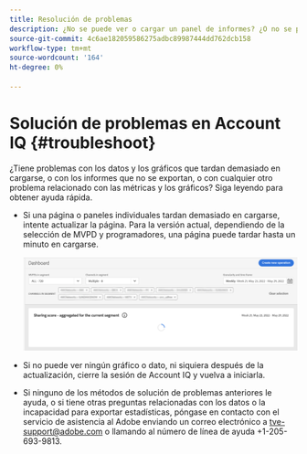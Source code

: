 ```yaml
---
title: Resolución de problemas
description: ¿No se puede ver o cargar un panel de informes? ¿O no se puede exportar un informe? Obtenga información sobre cómo resolver los problemas más comunes del producto.
source-git-commit: 4c6ae182059586275adbc89987444dd762dcb158
workflow-type: tm+mt
source-wordcount: '164'
ht-degree: 0%

---
```



# Solución de problemas en Account IQ {#troubleshoot}

¿Tiene problemas con los datos y los gráficos que tardan demasiado en cargarse, o con los informes que no se exportan, o con cualquier otro problema relacionado con las métricas y los gráficos? Siga leyendo para obtener ayuda rápida.

* Si una página o paneles individuales tardan demasiado en cargarse, intente actualizar la página. Para la versión actual, dependiendo de la selección de MVPD y programadores, una página puede tardar hasta un minuto en cargarse.

   ![](assets/troubleshoot.png)

* Si no puede ver ningún gráfico o dato, ni siquiera después de la actualización, cierre la sesión de Account IQ y vuelva a iniciarla.

* Si ninguno de los métodos de solución de problemas anteriores le ayuda, o si tiene otras preguntas relacionadas con los datos o la incapacidad para exportar estadísticas, póngase en contacto con el servicio de asistencia al Adobe enviando un correo electrónico a tve-support@adobe.com o llamando al número de línea de ayuda +1-205-693-9813.
